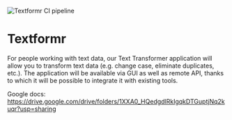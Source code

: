 ![Textformr CI pipeline](https://github.com/Dmytro-Romaniv/Textformr/actions/workflows/maven.yml/badge.svg)

# Textformr
For people working with text data, our Text Transformer application will allow you to transform text data (e.g. change case, eliminate duplicates, etc.). The application will be available via GUI as well as remote API, thanks to which it will be possible to integrate it with existing tools.

Google docs: https://drive.google.com/drive/folders/1XXA0_HQedgdlRkIgqkDTGuptjNq2kuqr?usp=sharing
